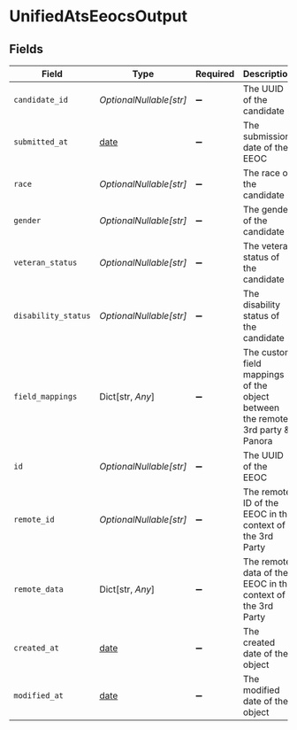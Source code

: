 # UnifiedAtsEeocsOutput


## Fields

| Field                                                                         | Type                                                                          | Required                                                                      | Description                                                                   |
| ----------------------------------------------------------------------------- | ----------------------------------------------------------------------------- | ----------------------------------------------------------------------------- | ----------------------------------------------------------------------------- |
| `candidate_id`                                                                | *OptionalNullable[str]*                                                       | :heavy_minus_sign:                                                            | The UUID of the candidate                                                     |
| `submitted_at`                                                                | [date](https://docs.python.org/3/library/datetime.html#date-objects)          | :heavy_minus_sign:                                                            | The submission date of the EEOC                                               |
| `race`                                                                        | *OptionalNullable[str]*                                                       | :heavy_minus_sign:                                                            | The race of the candidate                                                     |
| `gender`                                                                      | *OptionalNullable[str]*                                                       | :heavy_minus_sign:                                                            | The gender of the candidate                                                   |
| `veteran_status`                                                              | *OptionalNullable[str]*                                                       | :heavy_minus_sign:                                                            | The veteran status of the candidate                                           |
| `disability_status`                                                           | *OptionalNullable[str]*                                                       | :heavy_minus_sign:                                                            | The disability status of the candidate                                        |
| `field_mappings`                                                              | Dict[str, *Any*]                                                              | :heavy_minus_sign:                                                            | The custom field mappings of the object between the remote 3rd party & Panora |
| `id`                                                                          | *OptionalNullable[str]*                                                       | :heavy_minus_sign:                                                            | The UUID of the EEOC                                                          |
| `remote_id`                                                                   | *OptionalNullable[str]*                                                       | :heavy_minus_sign:                                                            | The remote ID of the EEOC in the context of the 3rd Party                     |
| `remote_data`                                                                 | Dict[str, *Any*]                                                              | :heavy_minus_sign:                                                            | The remote data of the EEOC in the context of the 3rd Party                   |
| `created_at`                                                                  | [date](https://docs.python.org/3/library/datetime.html#date-objects)          | :heavy_minus_sign:                                                            | The created date of the object                                                |
| `modified_at`                                                                 | [date](https://docs.python.org/3/library/datetime.html#date-objects)          | :heavy_minus_sign:                                                            | The modified date of the object                                               |